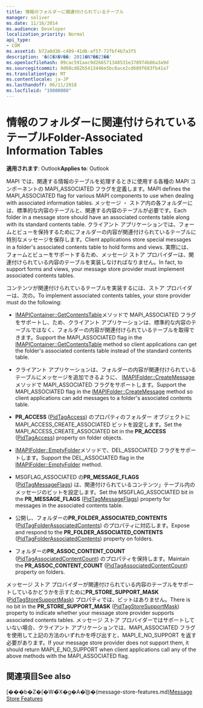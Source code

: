 ```yaml
---
title: 情報のフォルダーに関連付けられているテーブル
manager: soliver
ms.date: 11/16/2014
ms.audience: Developer
localization_priority: Normal
api_type:
- COM
ms.assetid: b72a0d36-c489-41d6-af57-72fbf4b7a3f5
description: '�ŏI�X�V��: 2011�N7��23��'
ms.openlocfilehash: 09cac591aac9d266571348531e378974b86a3a9d
ms.sourcegitcommit: 9d60cd82b5413446e5bc8ace2cd689f683fb41a7
ms.translationtype: MT
ms.contentlocale: ja-JP
ms.lasthandoff: 06/11/2018
ms.locfileid: "19800088"
---
```

# <a name="folder-associated-information-tables"></a><span data-ttu-id="07a62-103">情報のフォルダーに関連付けられているテーブル</span><span class="sxs-lookup"><span data-stu-id="07a62-103">Folder-Associated Information Tables</span></span>

  
  
<span data-ttu-id="07a62-104">**適用されます**: Outlook</span><span class="sxs-lookup"><span data-stu-id="07a62-104">**Applies to**: Outlook</span></span> 
  
<span data-ttu-id="07a62-105">MAPI では、関連する情報のテーブルを処理するときに使用する各種の MAPI コンポーネントの MAPI_ASSOCIATED フラグを定義します。</span><span class="sxs-lookup"><span data-stu-id="07a62-105">MAPI defines the MAPI_ASSOCIATED flag for various MAPI components to use when dealing with associated information tables.</span></span> <span data-ttu-id="07a62-106">メッセージ ・ ストア内の各フォルダーには、標準的な内容のテーブルと、関連する内容のテーブルが必要です。</span><span class="sxs-lookup"><span data-stu-id="07a62-106">Each folder in a message store should have an associated contents table along with its standard contents table.</span></span> <span data-ttu-id="07a62-107">クライアント アプリケーションでは、フォームとビューを保持するためにフォルダーの内容が関連付けられているテーブルに特別なメッセージを保存します。</span><span class="sxs-lookup"><span data-stu-id="07a62-107">Client applications store special messages in a folder's associated contents table to hold forms and views.</span></span> <span data-ttu-id="07a62-108">実際には、フォームとビューをサポートするため、メッセージ ストア プロバイダーは、関連付けられている内容のテーブルを実装しなければなりません。</span><span class="sxs-lookup"><span data-stu-id="07a62-108">In fact, to support forms and views, your message store provider must implement associated contents tables.</span></span>
  
<span data-ttu-id="07a62-109">コンテンツが関連付けられているテーブルを実装するには、ストア プロバイダーは、次の。</span><span class="sxs-lookup"><span data-stu-id="07a62-109">To implement associated contents tables, your store provider must do the following:</span></span>
  
- <span data-ttu-id="07a62-110">[IMAPIContainer::GetContentsTable](imapicontainer-getcontentstable.md)メソッドで MAPI_ASSOCIATED フラグをサポートし、ため、クライアント アプリケーションは、標準的な内容のテーブルではなく、フォルダーの内容が関連付けられているテーブルを取得できます。</span><span class="sxs-lookup"><span data-stu-id="07a62-110">Support the MAPI_ASSOCIATED flag in the [IMAPIContainer::GetContentsTable](imapicontainer-getcontentstable.md) method so client applications can get the folder's associated contents table instead of the standard contents table.</span></span> 
    
- <span data-ttu-id="07a62-111">クライアント アプリケーションは、フォルダーの内容が関連付けられているテーブルにメッセージを追加できるように、 [IMAPIFolder::CreateMessage](imapifolder-createmessage.md)メソッドで MAPI_ASSOCIATED フラグをサポートします。</span><span class="sxs-lookup"><span data-stu-id="07a62-111">Support the MAPI_ASSOCIATED flag in the [IMAPIFolder::CreateMessage](imapifolder-createmessage.md) method so client applications can add messages to a folder's associated contents table.</span></span> 
    
- <span data-ttu-id="07a62-112">**PR_ACCESS** ([PidTagAccess](pidtagaccess-canonical-property.md)) のプロパティのフォルダー オブジェクトに MAPI_ACCESS_CREATE_ASSOCIATED ビットを設定します。</span><span class="sxs-lookup"><span data-stu-id="07a62-112">Set the MAPI_ACCESS_CREATE_ASSOCIATED bit in the **PR_ACCESS** ([PidTagAccess](pidtagaccess-canonical-property.md)) property on folder objects.</span></span>
    
- <span data-ttu-id="07a62-113">[IMAPIFolder::EmptyFolder](imapifolder-emptyfolder.md)メソッドで、DEL_ASSOCIATED フラグをサポートします。</span><span class="sxs-lookup"><span data-stu-id="07a62-113">Support the DEL_ASSOCIATED flag in the [IMAPIFolder::EmptyFolder](imapifolder-emptyfolder.md) method.</span></span> 
    
- <span data-ttu-id="07a62-114">MSGFLAG_ASSOCIATED の**PR_MESSAGE_FLAGS** ([PidTagMessageFlags](pidtagmessageflags-canonical-property.md)) は、関連付けられているコンテンツ」テーブル内のメッセージのビットを設定します。</span><span class="sxs-lookup"><span data-stu-id="07a62-114">Set the MSGFLAG_ASSOCIATED bit in the **PR_MESSAGE_FLAGS** ([PidTagMessageFlags](pidtagmessageflags-canonical-property.md)) property for messages in the associated contents table.</span></span>
    
- <span data-ttu-id="07a62-115">公開し、フォルダーの**PR_FOLDER_ASSOCIATED_CONTENTS** ([PidTagFolderAssociatedContents](pidtagfolderassociatedcontents-canonical-property.md)) のプロパティに対応します。</span><span class="sxs-lookup"><span data-stu-id="07a62-115">Expose and respond to the **PR_FOLDER_ASSOCIATED_CONTENTS** ([PidTagFolderAssociatedContents](pidtagfolderassociatedcontents-canonical-property.md)) property on folders.</span></span>
    
- <span data-ttu-id="07a62-116">フォルダーの**PR_ASSOC_CONTENT_COUNT** ([PidTagAssociatedContentCount](pidtagassociatedcontentcount-canonical-property.md)) のプロパティを保持します。</span><span class="sxs-lookup"><span data-stu-id="07a62-116">Maintain the **PR_ASSOC_CONTENT_COUNT** ([PidTagAssociatedContentCount](pidtagassociatedcontentcount-canonical-property.md)) property on folders.</span></span>
    
<span data-ttu-id="07a62-117">メッセージ ストア プロバイダーが関連付けられている内容のテーブルをサポートしているかどうかを示すために**PR_STORE_SUPPORT_MASK** ([PidTagStoreSupportMask](pidtagstoresupportmask-canonical-property.md)) プロパティでは、ビットはありません。</span><span class="sxs-lookup"><span data-stu-id="07a62-117">There is no bit in the **PR_STORE_SUPPORT_MASK** ([PidTagStoreSupportMask](pidtagstoresupportmask-canonical-property.md)) property to indicate whether your message store provider supports associated contents tables.</span></span> <span data-ttu-id="07a62-118">メッセージ ストア プロバイダーではサポートしていない場合、クライアント アプリケーションでは、MAPI_ASSOCIATED フラグを使用して上記の方法のいずれかを呼び出すと、MAPI_E_NO_SUPPORT を返す必要があります。</span><span class="sxs-lookup"><span data-stu-id="07a62-118">If your message store provider does not support them, it should return MAPI_E_NO_SUPPORT when client applications call any of the above methods with the MAPI_ASSOCIATED flag.</span></span>
  
## <a name="see-also"></a><span data-ttu-id="07a62-119">関連項目</span><span class="sxs-lookup"><span data-stu-id="07a62-119">See also</span></span>



<span data-ttu-id="07a62-120">[���b�Z�[�W�̃X�g�A�̋@�[](message-store-features.md)(message-store-features.md)</span><span class="sxs-lookup"><span data-stu-id="07a62-120">[Message Store Features](message-store-features.md)</span></span>

